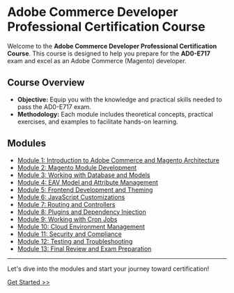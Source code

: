 # Adobe Commerce Developer Professional Certification Course

Welcome to the **Adobe Commerce Developer Professional Certification Course**. This course is designed to help you prepare for the **AD0-E717** exam and excel as an Adobe Commerce (Magento) developer.

## Course Overview

- **Objective:** Equip you with the knowledge and practical skills needed to pass the AD0-E717 exam.
- **Methodology:** Each module includes theoretical concepts, practical exercises, and examples to facilitate hands-on learning.

## Modules

- [Module 1: Introduction to Adobe Commerce and Magento Architecture](modules/module1.md)
- [Module 2: Magento Module Development](modules/module2.md)
- [Module 3: Working with Database and Models](modules/module3.md)
- [Module 4: EAV Model and Attribute Management](modules/module4.md)
- [Module 5: Frontend Development and Theming](modules/module5.md)
- [Module 6: JavaScript Customizations](modules/module6.md)
- [Module 7: Routing and Controllers](modules/module7.md)
- [Module 8: Plugins and Dependency Injection](modules/module8.md)
- [Module 9: Working with Cron Jobs](modules/module9.md)
- [Module 10: Cloud Environment Management](modules/module10.md)
- [Module 11: Security and Compliance](modules/module11.md)
- [Module 12: Testing and Troubleshooting](modules/module12.md)
- [Module 13: Final Review and Exam Preparation](modules/module13.md)

---

Let's dive into the modules and start your journey toward certification!

[Get Started >>](modules/module1.md)
